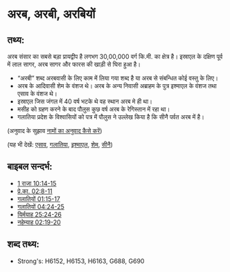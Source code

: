 # अरब, अरबी, अरबियों #

## तथ्य: ##

अरब संसार का सबसे बड़ा प्रायद्वीप है लगभग 30,00,000 वर्ग कि.मी. का क्षेत्र है। इस्राएल के दक्षिण पूर्व में लाल सागर, अरब सागर और फारस की खाड़ी से घिरा हुआ है।

* “अरबी” शब्द अरबवासी के लिए काम में लिया गया शब्द है या अरब से संबन्धित कोई वस्तु के लिए।
* अरब के आदिवासी शेम के वंशज थे। अरब के अन्य निवासी अब्राहम के पुत्र इश्माएल के वंशज तथा एसाव के वंशज थे।
* इस्राएल जिस जंगल में 40 वर्ष भटके थे वह स्थान अरब मे ही था।
* मसीह को ग्रहण करने के बाद पौलुस कुछ वर्ष अरब के रेगिस्तान में रहा था।
* गलातिया प्रदेश के विश्वासियों को पत्र में पौलुस ने उल्लेख किया है कि सीनै पर्वत अरब में है।

(अनुवाद के सुझाव [नामों का अनुवाद कैसे करें](rc://en/ta/man/translate/translate-names))

(यह भी देखें: [एसाव](../names/esau.md), [गलातिया](../names/galatia.md), [इश्माएल](../names/ishmael.md), [शेम](../names/shem.md), [सीनै](../names/sinai.md))

## बाइबल सन्दर्भ: ##

* [1 राजा 10:14-15](rc://en/tn/help/1ki/10/14)
* [प्रे.का. 02:8-11](rc://en/tn/help/act/02/08)
* [गलातियों 01:15-17](rc://en/tn/help/gal/01/15)
* [गलातियों 04:24-25](rc://en/tn/help/gal/04/24)
* [यिर्मयाह 25:24-26](rc://en/tn/help/jer/25/24)
* [नहेम्याह 02:19-20](rc://en/tn/help/neh/02/19)

## शब्द तथ्य: ##

* Strong's: H6152, H6153, H6163, G688, G690
